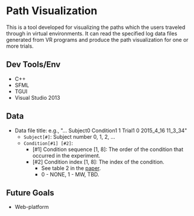 # Path Visualization

This is a tool developed for visualizing the paths which the users traveled through in virtual environments. 
It can read the specified log data files generated from VR programs and produce the path visualization for one or more trials.

## Dev Tools/Env
- C++
- SFML
- TGUI
- Visual Studio 2013

## Data
- Data file title: e.g., "... Subject0 Condition1 1 Trial1 0 2015_4_16 11_3_34"
  - `Subject[#]`: Subject number 0, 1, 2, ...
  - `Condition[#1] [#2]`: 
    - [#1] Condition sequence [1, 8]: The order of the condition that occurred in the experiment.
    - [#2] Condition index [1, 8]: The index of the condition. 
      - See table 2 in the [paper](http://www.mifeng.name/assets/projects/hapticchairio/feng2016initial.pdf).
      - 0 - NONE, 1 - MW, TBD.

## Future Goals
- Web-platform
